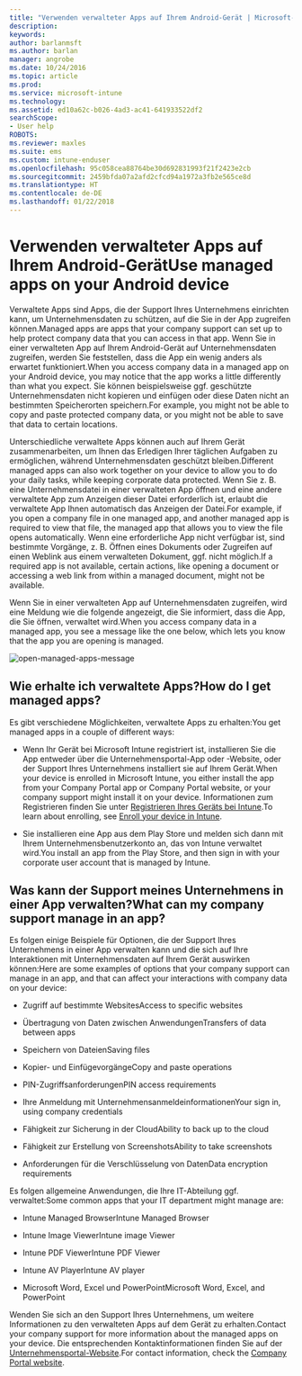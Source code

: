 ```yaml
---
title: "Verwenden verwalteter Apps auf Ihrem Android-Gerät | Microsoft-Dokumentation"
description: 
keywords: 
author: barlanmsft
ms.author: barlan
manager: angrobe
ms.date: 10/24/2016
ms.topic: article
ms.prod: 
ms.service: microsoft-intune
ms.technology: 
ms.assetid: ed10a62c-b026-4ad3-ac41-641933522df2
searchScope:
- User help
ROBOTS: 
ms.reviewer: maxles
ms.suite: ems
ms.custom: intune-enduser
ms.openlocfilehash: 95c058cea88764be30d692831993f21f2423e2cb
ms.sourcegitcommit: 2459bfda07a2afd2cfcd94a1972a3fb2e565ce8d
ms.translationtype: HT
ms.contentlocale: de-DE
ms.lasthandoff: 01/22/2018
---
```

# <a name="use-managed-apps-on-your-android-device"></a><span data-ttu-id="b6b6d-102">Verwenden verwalteter Apps auf Ihrem Android-Gerät</span><span class="sxs-lookup"><span data-stu-id="b6b6d-102">Use managed apps on your Android device</span></span>

<span data-ttu-id="b6b6d-103">Verwaltete Apps sind Apps, die der Support Ihres Unternehmens einrichten kann, um Unternehmensdaten zu schützen, auf die Sie in der App zugreifen können.</span><span class="sxs-lookup"><span data-stu-id="b6b6d-103">Managed apps are apps that your company support can set up to help protect company data that you can access in that app.</span></span> <span data-ttu-id="b6b6d-104">Wenn Sie in einer verwalteten App auf Ihrem Android-Gerät auf Unternehmensdaten zugreifen, werden Sie feststellen, dass die App ein wenig anders als erwartet funktioniert.</span><span class="sxs-lookup"><span data-stu-id="b6b6d-104">When you access company data in a managed app on your Android device, you may notice that the app works a little differently than what you expect.</span></span> <span data-ttu-id="b6b6d-105">Sie können beispielsweise ggf. geschützte Unternehmensdaten nicht kopieren und einfügen oder diese Daten nicht an bestimmten Speicherorten speichern.</span><span class="sxs-lookup"><span data-stu-id="b6b6d-105">For example, you might not be able to copy and paste protected company data, or you might not be able to save that data to certain locations.</span></span>

<span data-ttu-id="b6b6d-106">Unterschiedliche verwaltete Apps können auch auf Ihrem Gerät zusammenarbeiten, um Ihnen das Erledigen Ihrer täglichen Aufgaben zu ermöglichen, während Unternehmensdaten geschützt bleiben.</span><span class="sxs-lookup"><span data-stu-id="b6b6d-106">Different managed apps can also work together on your device to allow you to do your daily tasks, while keeping corporate data protected.</span></span> <span data-ttu-id="b6b6d-107">Wenn Sie z. B. eine Unternehmensdatei in einer verwalteten App öffnen und eine andere verwaltete App zum Anzeigen dieser Datei erforderlich ist, erlaubt die verwaltete App Ihnen automatisch das Anzeigen der Datei.</span><span class="sxs-lookup"><span data-stu-id="b6b6d-107">For example, if you open a company file in one managed app, and another managed app is required to view that file, the managed app that allows you to view the file opens automatically.</span></span> <span data-ttu-id="b6b6d-108">Wenn eine erforderliche App nicht verfügbar ist, sind bestimmte Vorgänge, z. B. Öffnen eines Dokuments oder Zugreifen auf einen Weblink aus einem verwalteten Dokument, ggf. nicht möglich.</span><span class="sxs-lookup"><span data-stu-id="b6b6d-108">If a required app is not available, certain actions, like opening a document or accessing a web link from within a managed document, might not be available.</span></span>

<span data-ttu-id="b6b6d-109">Wenn Sie in einer verwalteten App auf Unternehmensdaten zugreifen, wird eine Meldung wie die folgende angezeigt, die Sie informiert, dass die App, die Sie öffnen, verwaltet wird.</span><span class="sxs-lookup"><span data-stu-id="b6b6d-109">When you access company data in a managed app, you see a message like the one below, which lets you know that the app you are opening is managed.</span></span>

![open-managed-apps-message](./media/managed-apps-message.png)

## <a name="how-do-i-get-managed-apps"></a><span data-ttu-id="b6b6d-111">Wie erhalte ich verwaltete Apps?</span><span class="sxs-lookup"><span data-stu-id="b6b6d-111">How do I get managed apps?</span></span>
<span data-ttu-id="b6b6d-112">Es gibt verschiedene Möglichkeiten, verwaltete Apps zu erhalten:</span><span class="sxs-lookup"><span data-stu-id="b6b6d-112">You get managed apps in a couple of different ways:</span></span>

-   <span data-ttu-id="b6b6d-113">Wenn Ihr Gerät bei Microsoft Intune registriert ist, installieren Sie die App entweder über die Unternehmensportal-App oder -Website, oder der Support Ihres Unternehmens installiert sie auf Ihrem Gerät.</span><span class="sxs-lookup"><span data-stu-id="b6b6d-113">When your device is enrolled in Microsoft Intune, you either install the app from your Company Portal app or Company Portal website, or your company support might install it on your device.</span></span> <span data-ttu-id="b6b6d-114">Informationen zum Registrieren finden Sie unter [Registrieren Ihres Geräts bei Intune](enroll-your-device-in-Intune-android.md).</span><span class="sxs-lookup"><span data-stu-id="b6b6d-114">To learn about enrolling, see [Enroll your device in Intune](enroll-your-device-in-Intune-android.md).</span></span>

-   <span data-ttu-id="b6b6d-115">Sie installieren eine App aus dem Play Store und melden sich dann mit Ihrem Unternehmensbenutzerkonto an, das von Intune verwaltet wird.</span><span class="sxs-lookup"><span data-stu-id="b6b6d-115">You install an app from the Play Store, and then sign in with your corporate user account that is managed by Intune.</span></span>

## <a name="what-can-my-company-support-manage-in-an-app"></a><span data-ttu-id="b6b6d-116">Was kann der Support meines Unternehmens in einer App verwalten?</span><span class="sxs-lookup"><span data-stu-id="b6b6d-116">What can my company support manage in an app?</span></span>
<span data-ttu-id="b6b6d-117">Es folgen einige Beispiele für Optionen, die der Support Ihres Unternehmens in einer App verwalten kann und die sich auf Ihre Interaktionen mit Unternehmensdaten auf Ihrem Gerät auswirken können:</span><span class="sxs-lookup"><span data-stu-id="b6b6d-117">Here are some examples of options that your company support can manage in an app, and that can affect your interactions with company data on your device:</span></span>

-   <span data-ttu-id="b6b6d-118">Zugriff auf bestimmte Websites</span><span class="sxs-lookup"><span data-stu-id="b6b6d-118">Access to specific websites</span></span>

-   <span data-ttu-id="b6b6d-119">Übertragung von Daten zwischen Anwendungen</span><span class="sxs-lookup"><span data-stu-id="b6b6d-119">Transfers of data between apps</span></span>

-   <span data-ttu-id="b6b6d-120">Speichern von Dateien</span><span class="sxs-lookup"><span data-stu-id="b6b6d-120">Saving files</span></span>

-   <span data-ttu-id="b6b6d-121">Kopier- und Einfügevorgänge</span><span class="sxs-lookup"><span data-stu-id="b6b6d-121">Copy and paste operations</span></span>

-   <span data-ttu-id="b6b6d-122">PIN-Zugriffsanforderungen</span><span class="sxs-lookup"><span data-stu-id="b6b6d-122">PIN access requirements</span></span>

-   <span data-ttu-id="b6b6d-123">Ihre Anmeldung mit Unternehmensanmeldeinformationen</span><span class="sxs-lookup"><span data-stu-id="b6b6d-123">Your sign in, using company credentials</span></span>

-   <span data-ttu-id="b6b6d-124">Fähigkeit zur Sicherung in der Cloud</span><span class="sxs-lookup"><span data-stu-id="b6b6d-124">Ability to back up to the cloud</span></span>

-   <span data-ttu-id="b6b6d-125">Fähigkeit zur Erstellung von Screenshots</span><span class="sxs-lookup"><span data-stu-id="b6b6d-125">Ability to take screenshots</span></span>

-   <span data-ttu-id="b6b6d-126">Anforderungen für die Verschlüsselung von Daten</span><span class="sxs-lookup"><span data-stu-id="b6b6d-126">Data encryption requirements</span></span>

<span data-ttu-id="b6b6d-127">Es folgen allgemeine Anwendungen, die Ihre IT-Abteilung ggf. verwaltet:</span><span class="sxs-lookup"><span data-stu-id="b6b6d-127">Some common apps that your IT department might manage are:</span></span>

-   <span data-ttu-id="b6b6d-128">Intune Managed Browser</span><span class="sxs-lookup"><span data-stu-id="b6b6d-128">Intune Managed Browser</span></span>

-   <span data-ttu-id="b6b6d-129">Intune Image Viewer</span><span class="sxs-lookup"><span data-stu-id="b6b6d-129">Intune image Viewer</span></span>

-   <span data-ttu-id="b6b6d-130">Intune PDF Viewer</span><span class="sxs-lookup"><span data-stu-id="b6b6d-130">Intune PDF Viewer</span></span>

-   <span data-ttu-id="b6b6d-131">Intune AV Player</span><span class="sxs-lookup"><span data-stu-id="b6b6d-131">Intune AV player</span></span>

-   <span data-ttu-id="b6b6d-132">Microsoft Word, Excel und PowerPoint</span><span class="sxs-lookup"><span data-stu-id="b6b6d-132">Microsoft Word, Excel, and PowerPoint</span></span>

<span data-ttu-id="b6b6d-133">Wenden Sie sich an den Support Ihres Unternehmens, um weitere Informationen zu den verwalteten Apps auf dem Gerät zu erhalten.</span><span class="sxs-lookup"><span data-stu-id="b6b6d-133">Contact your company support for more information about the managed apps on your device.</span></span> <span data-ttu-id="b6b6d-134">Die entsprechenden Kontaktinformationen finden Sie auf der [Unternehmensportal-Website](https://portal.manage.microsoft.com#HelpDeskDialog).</span><span class="sxs-lookup"><span data-stu-id="b6b6d-134">For contact information, check the [Company Portal website](https://portal.manage.microsoft.com#HelpDeskDialog).</span></span>
